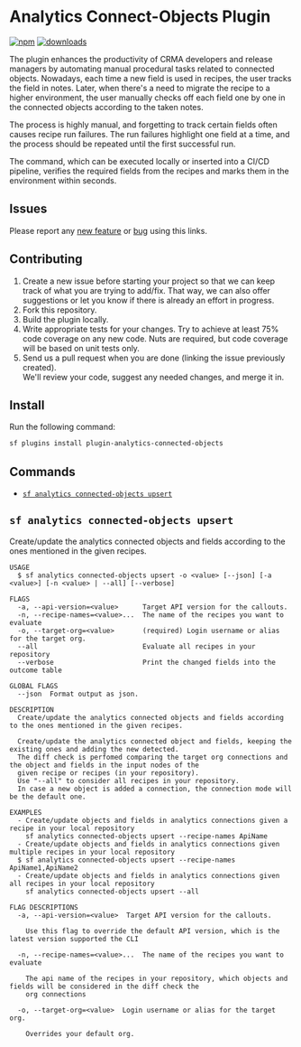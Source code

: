 # Analytics Connect-Objects Plugin

[![npm](https://badgen.net/npm/v/plugin-analytics-connected-objects)](https://badgen.net/npm/v/plugin-analytics-connected-objects)
[![downloads](https://badgen.net/npm/dw/plugin-analytics-connected-objects)](https://badgen.net/npm/dw/plugin-analytics-connected-objects)

The plugin enhances the productivity of CRMA developers and release managers by automating manual procedural tasks related to connected objects. Nowadays, each time a new field is used in recipes, the user tracks the field in notes. Later, when there's a need to migrate the recipe to a higher environment, the user manually checks off each field one by one in the connected objects according to the taken notes.

The process is highly manual, and forgetting to track certain fields often causes recipe run failures. The run failures highlight one field at a time, and the process should be repeated until the first successful run.

The command, which can be executed locally or inserted into a CI/CD pipeline, verifies the required fields from the recipes and marks them in the environment within seconds.

## Issues

Please report any <a href="https://github.com/baslu93/plugin-analytics-connected-objects/issues/new?template=enhancement.md&title=feat%3A+%5BFEATURE+NAME%5D">new feature</a>
or <a href="https://github.com/baslu93/plugin-analytics-connected-objects/issues/new?template=issue.md&title=bug%3A+%5BBUG+NAME%5D">bug</a>
using this links.

## Contributing

1. Create a new issue before starting your project so that we can keep track of
   what you are trying to add/fix. That way, we can also offer suggestions or
   let you know if there is already an effort in progress.
2. Fork this repository.
3. Build the plugin locally.
4. Write appropriate tests for your changes. Try to achieve at least 75% code coverage on any new code.
   Nuts are required, but code coverage will be based on unit tests only.
5. Send us a pull request when you are done (linking the issue previously created).  
   We'll review your code, suggest any needed changes, and merge it in.

## Install

Run the following command:

```bash
sf plugins install plugin-analytics-connected-objects
```

## Commands

<!-- commands -->

- [`sf analytics connected-objects upsert`](#sf-analytics-connected-objects-upsert)

## `sf analytics connected-objects upsert`

Create/update the analytics connected objects and fields according to the ones mentioned in the given recipes.

```
USAGE
  $ sf analytics connected-objects upsert -o <value> [--json] [-a <value>] [-n <value> | --all] [--verbose]

FLAGS
  -a, --api-version=<value>      Target API version for the callouts.
  -n, --recipe-names=<value>...  The name of the recipes you want to evaluate
  -o, --target-org=<value>       (required) Login username or alias for the target org.
  --all                          Evaluate all recipes in your repository
  --verbose                      Print the changed fields into the outcome table

GLOBAL FLAGS
  --json  Format output as json.

DESCRIPTION
  Create/update the analytics connected objects and fields according to the ones mentioned in the given recipes.

  Create/update the analytics connected object and fields, keeping the existing ones and adding the new detected.
  The diff check is perfomed comparing the target org connections and the object and fields in the input nodes of the
  given recipe or recipes (in your repository).
  Use "--all" to consider all recipes in your repository.
  In case a new object is added a connection, the connection mode will be the default one.

EXAMPLES
  - Create/update objects and fields in analytics connections given a recipe in your local repository
    sf analytics connected-objects upsert --recipe-names ApiName
  - Create/update objects and fields in analytics connections given multiple recipes in your local repository
  $ sf analytics connected-objects upsert --recipe-names ApiName1,ApiName2
  - Create/update objects and fields in analytics connections given all recipes in your local repository
    sf analytics connected-objects upsert --all

FLAG DESCRIPTIONS
  -a, --api-version=<value>  Target API version for the callouts.

    Use this flag to override the default API version, which is the latest version supported the CLI

  -n, --recipe-names=<value>...  The name of the recipes you want to evaluate

    The api name of the recipes in your repository, which objects and fields will be considered in the diff check the
    org connections

  -o, --target-org=<value>  Login username or alias for the target org.

    Overrides your default org.
```

<!-- commandsstop -->
